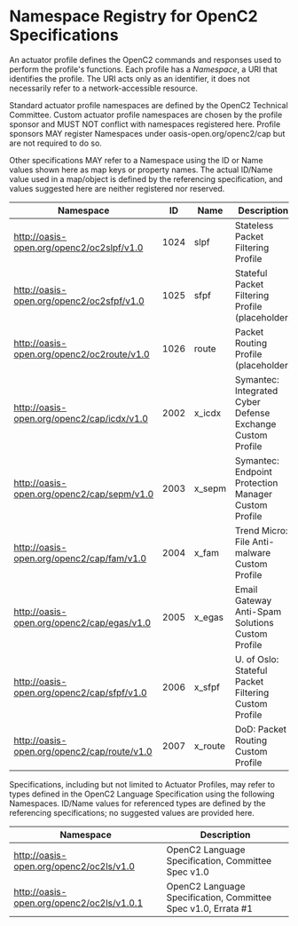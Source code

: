 # Namespace Registry for OpenC2 Specifications

An actuator profile defines the OpenC2 commands and responses used to perform the profile's functions.  Each profile has a *Namespace*, a URI that identifies the profile.  The URI acts only as an identifier, it does not necessarily refer to a network-accessible resource.

Standard actuator profile namespaces are defined by the OpenC2 Technical Committee.  Custom actuator profile namespaces are chosen by the profile sponsor and MUST NOT conflict with namespaces registered here.  Profile sponsors MAY register Namespaces under oasis-open.org/openc2/cap but are not required to do so.

Other specifications MAY refer to a Namespace using the ID or Name values shown here as map keys or property names.  The actual ID/Name value used in a map/object is defined by the referencing specification, and values suggested here are neither registered nor reserved.

| Namespace                                       |  ID  |   Name   | Description |
| ----------------------------------------------- | ---- | -------- | ----------- |
| http://oasis-open.org/openc2/oc2slpf/v1.0       | 1024 | slpf     | Stateless Packet Filtering Profile |
| http://oasis-open.org/openc2/oc2sfpf/v1.0       | 1025 | sfpf     | Stateful Packet Filtering Profile (placeholder) |
| http://oasis-open.org/openc2/oc2route/v1.0      | 1026 | route    | Packet Routing Profile (placeholder) |
| http://oasis-open.org/openc2/cap/icdx/v1.0      | 2002 | x_icdx   | Symantec: Integrated Cyber Defense Exchange Custom Profile |
| http://oasis-open.org/openc2/cap/sepm/v1.0      | 2003 | x_sepm   | Symantec: Endpoint Protection Manager Custom Profile |
| http://oasis-open.org/openc2/cap/fam/v1.0       | 2004 | x_fam    | Trend Micro: File Anti-malware Custom Profile |
| http://oasis-open.org/openc2/cap/egas/v1.0      | 2005 | x_egas   | Email Gateway Anti-Spam Solutions Custom Profile |
| http://oasis-open.org/openc2/cap/sfpf/v1.0      | 2006 | x_sfpf   | U. of Oslo: Stateful Packet Filtering Custom Profile |
| http://oasis-open.org/openc2/cap/route/v1.0     | 2007 | x_route  | DoD: Packet Routing Custom Profile |


Specifications, including but not limited to Actuator Profiles, may refer to types defined in the OpenC2 Language Specification using the following Namespaces.  ID/Name values for referenced types are defined by the referencing specifications; no suggested values are provided here.

| Namespace                                  | Description |
| ------------------------------------------ | ----------- |
| http://oasis-open.org/openc2/oc2ls/v1.0    | OpenC2 Language Specification, Committee Spec v1.0 |
| http://oasis-open.org/openc2/oc2ls/v1.0.1  | OpenC2 Language Specification, Committee Spec v1.0, Errata #1 |
